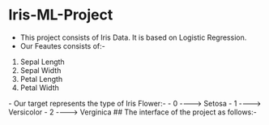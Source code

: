# Iris-ML-Project
- This project consists of Iris Data. It is based on Logistic Regression.
- Our Feautes consists of:-
<ol>
  <li>Sepal Length</li>
  <li>Sepal Width</li>
  <li>Petal Length</li>
  <li>Petal Width</li>
</ol>
- Our target represents the type of Iris Flower:-
- 0 ----> Setosa
- 1 ----> Versicolor
- 2 ----> Verginica
## The interface of the project as follows:-
